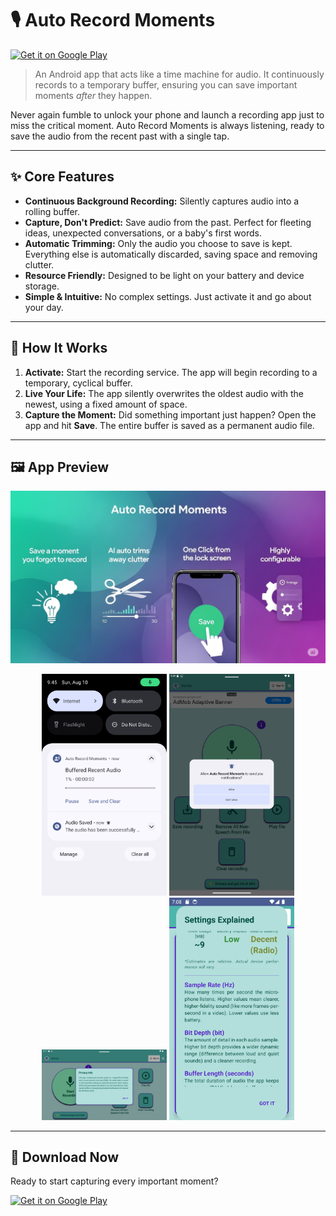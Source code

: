 # 🎙️ Auto Record Moments

[![Get it on Google Play](https://play.google.com/intl/en_us/badges/static/images/badges/en_badge_web_generic.png)](https://play.google.com/store/apps/details?id=com.mfc.recentaudiobuffer)

> An Android app that acts like a time machine for audio. It continuously records to a temporary buffer, ensuring you can save important moments *after* they happen.

Never again fumble to unlock your phone and launch a recording app just to miss the critical moment. Auto Record Moments is always listening, ready to save the audio from the recent past with a single tap.

---

## ✨ Core Features

* **Continuous Background Recording:** Silently captures audio into a rolling buffer.
* **Capture, Don't Predict:** Save audio from the past. Perfect for fleeting ideas, unexpected conversations, or a baby's first words.
* **Automatic Trimming:** Only the audio you choose to save is kept. Everything else is automatically discarded, saving space and removing clutter.
* **Resource Friendly:** Designed to be light on your battery and device storage.
* **Simple & Intuitive:** No complex settings. Just activate it and go about your day.

---

## 🤔 How It Works

1.  **Activate:** Start the recording service. The app will begin recording to a temporary, cyclical buffer.
2.  **Live Your Life:** The app silently overwrites the oldest audio with the newest, using a fixed amount of space.
3.  **Capture the Moment:** Did something important just happen? Open the app and hit **Save**. The entire buffer is saved as a permanent audio file.

---

## 🖼️ App Preview

<p align="center">
  <img src="./docs/FeatureGraphic.png" alt="Auto Record Moments Feature Graphic" width="600"/>
</p>

<p align="center">
  <img src="./docs/screenshots/Screenshot_20250810_214515.png" width="200" alt="Main screen with recording active">
  <img src="./docs/screenshots/Screenshot_20250810_214904.png" width="200" alt="Saving a clip from the buffer">
  <img src="./docs/screenshots/Screenshot_20250810_221351.png" width="200" alt="Viewing the list of saved clips">
  <img src="./docs/screenshots/Screenshot_20250807_190816.png" width="200" alt="Adjusting app settings">
</p>

---

## 📲 Download Now

Ready to start capturing every important moment?

<a href="https://play.google.com/store/apps/details?id=com.mfc.recentaudiobuffer">
    <img alt="Get it on Google Play" src="https://play.google.com/intl/en_us/badges/static/images/badges/en_badge_web_generic.png" width="200"/>
</a>
